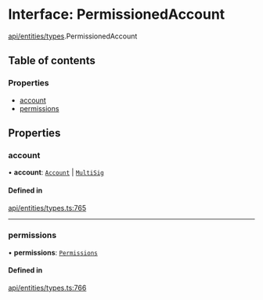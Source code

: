 # Interface: PermissionedAccount

[api/entities/types](../wiki/api.entities.types).PermissionedAccount

## Table of contents

### Properties

- [account](../wiki/api.entities.types.PermissionedAccount#account)
- [permissions](../wiki/api.entities.types.PermissionedAccount#permissions)

## Properties

### account

• **account**: [`Account`](../wiki/api.entities.Account.Account) \| [`MultiSig`](../wiki/api.entities.Account.MultiSig.MultiSig)

#### Defined in

[api/entities/types.ts:765](https://github.com/PolymeshAssociation/polymesh-sdk/blob/fe2e6dd1/src/api/entities/types.ts#L765)

___

### permissions

• **permissions**: [`Permissions`](../wiki/api.entities.types.Permissions)

#### Defined in

[api/entities/types.ts:766](https://github.com/PolymeshAssociation/polymesh-sdk/blob/fe2e6dd1/src/api/entities/types.ts#L766)
